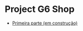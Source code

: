 # Project G6 Shop
- <a href="https://mairabrito.github.io/project-g6-shop/" target="_blank"> Primeira parte (em construção) </a>
 

